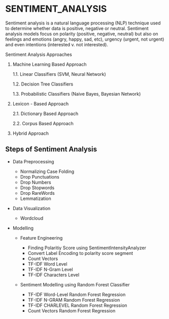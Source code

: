 # SENTIMENT_ANALYSIS

Sentiment analysis is a natural language processing (NLP) technique used to determine whether data is positive, negative or neutral. Sentiment analysis models focus on polarity (positive, negative, neutral) but also on feelings and emotions (angry, happy, sad, etc), urgency (urgent, not urgent) and even intentions (interested v. not interested).

Sentiment Analysis Approaches

1. Machine Learning Based Approach

   1.1. Linear Classifiers (SVM, Neural Network)

   1.2. Decision Tree Classifiers

   1.3. Probabilistic Classifiers (Naive Bayes, Bayesian Network)

2. Lexicon - Based Approach

   2.1. Dictionary Based Approach
  
   2.2. Corpus Based Approach

3. Hybrid Approach


## Steps of Sentiment Analysis

* Data Preprocessing

  *   Normalizing Case Folding
  *   Drop Punctuations
  *   Drop Numbers
  *   Drop Stopwords
  *   Drop RareWords
  *   Lemmatization

* Data Visualization

  *   Wordcloud

* Modelling

  * Feature Engineering 

    *   Finding Polaritiy Score using SentimentIntensityAnalyzer
    *   Convert Label Encoding to polarity score segment
    *   Count Vectors
    *   TF-IDF Word Level
    *   TF-IDF N-Gram Level
    *   TF-IDF Characters Level

  * Sentiment Modelling using Random Forest Classifier

    *   TF-IDF Word-Level Random Forest Regression
    *   TF-IDF N-GRAM Random Forest Regression
    *   TF-IDF CHARLEVEL Random Forest Regression
    *   Count Vectors Random Forest Regression 
